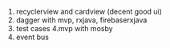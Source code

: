 1. recyclerview and cardview (decent good ui)
2. dagger with mvp, rxjava, firebaserxjava
3. test cases
4.mvp with mosby
5. event bus
